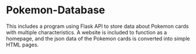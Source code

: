# Pokemon-Database
This includes a program using Flask API to store data about Pokemon cards with multiple characteristics. A website is included to function as a homepage, and the json data of the Pokemon cards is converted into simple HTML pages.
